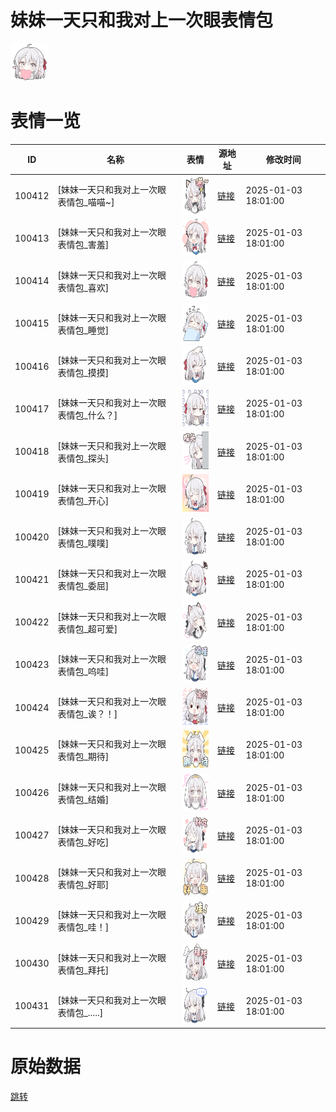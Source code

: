 # 妹妹一天只和我对上一次眼表情包

<img src="./cover.png" height="60" alt="cover" />

# 表情一览

|ID|名称|表情|源地址|修改时间|
|----|----|----|----|----|
|100412|[妹妹一天只和我对上一次眼表情包_喵喵~]|<img src="./pic/100412_%5B妹妹一天只和我对上一次眼表情包_喵喵~%5D.png" height="60" alt="喵喵~"/>|[链接](https://i0.hdslb.com/bfs/garb/f58c4030f6fca41f1f61107aace2b70761d2e907.png)|2025-01-03 18:01:00|
|100413|[妹妹一天只和我对上一次眼表情包_害羞]|<img src="./pic/100413_%5B妹妹一天只和我对上一次眼表情包_害羞%5D.png" height="60" alt="害羞"/>|[链接](https://i0.hdslb.com/bfs/garb/e07f75e196224f33c8990c4fb61bc0c54c6324dd.png)|2025-01-03 18:01:00|
|100414|[妹妹一天只和我对上一次眼表情包_喜欢]|<img src="./pic/100414_%5B妹妹一天只和我对上一次眼表情包_喜欢%5D.png" height="60" alt="喜欢"/>|[链接](https://i0.hdslb.com/bfs/garb/54ba054230a8458b1467002606d5c8e3d3791359.png)|2025-01-03 18:01:00|
|100415|[妹妹一天只和我对上一次眼表情包_睡觉]|<img src="./pic/100415_%5B妹妹一天只和我对上一次眼表情包_睡觉%5D.png" height="60" alt="睡觉"/>|[链接](https://i0.hdslb.com/bfs/garb/23d24d3e882f72b8adc7e525dac08938a46df82a.png)|2025-01-03 18:01:00|
|100416|[妹妹一天只和我对上一次眼表情包_摸摸]|<img src="./pic/100416_%5B妹妹一天只和我对上一次眼表情包_摸摸%5D.png" height="60" alt="摸摸"/>|[链接](https://i0.hdslb.com/bfs/garb/07bd56a9271a456475a5890ff578a5dbf7744327.png)|2025-01-03 18:01:00|
|100417|[妹妹一天只和我对上一次眼表情包_什么？]|<img src="./pic/100417_%5B妹妹一天只和我对上一次眼表情包_什么？%5D.png" height="60" alt="什么？"/>|[链接](https://i0.hdslb.com/bfs/garb/fc12d548156cddb3b4838b70b5a49150d3ac81df.png)|2025-01-03 18:01:00|
|100418|[妹妹一天只和我对上一次眼表情包_探头]|<img src="./pic/100418_%5B妹妹一天只和我对上一次眼表情包_探头%5D.png" height="60" alt="探头"/>|[链接](https://i0.hdslb.com/bfs/garb/d36b4e02eda870bbda1b87ef7fc58491e9b8cba5.png)|2025-01-03 18:01:00|
|100419|[妹妹一天只和我对上一次眼表情包_开心]|<img src="./pic/100419_%5B妹妹一天只和我对上一次眼表情包_开心%5D.png" height="60" alt="开心"/>|[链接](https://i0.hdslb.com/bfs/garb/c6883457d9bff2c05c554dcfc3aea56cc7023d8c.png)|2025-01-03 18:01:00|
|100420|[妹妹一天只和我对上一次眼表情包_噗噗]|<img src="./pic/100420_%5B妹妹一天只和我对上一次眼表情包_噗噗%5D.png" height="60" alt="噗噗"/>|[链接](https://i0.hdslb.com/bfs/garb/0841d6d03148ab95a089500553d03aba978babbb.png)|2025-01-03 18:01:00|
|100421|[妹妹一天只和我对上一次眼表情包_委屈]|<img src="./pic/100421_%5B妹妹一天只和我对上一次眼表情包_委屈%5D.png" height="60" alt="委屈"/>|[链接](https://i0.hdslb.com/bfs/garb/7b9f25d54c6e0f7508b53abee13b58d953e106b0.png)|2025-01-03 18:01:00|
|100422|[妹妹一天只和我对上一次眼表情包_超可爱]|<img src="./pic/100422_%5B妹妹一天只和我对上一次眼表情包_超可爱%5D.png" height="60" alt="超可爱"/>|[链接](https://i0.hdslb.com/bfs/garb/7e794934c646649498135060efec8fcc723cb7a7.png)|2025-01-03 18:01:00|
|100423|[妹妹一天只和我对上一次眼表情包_呜哇]|<img src="./pic/100423_%5B妹妹一天只和我对上一次眼表情包_呜哇%5D.png" height="60" alt="呜哇"/>|[链接](https://i0.hdslb.com/bfs/garb/ab8c4de9c5dec66802a2ac8631aff5facbdc9466.png)|2025-01-03 18:01:00|
|100424|[妹妹一天只和我对上一次眼表情包_诶？！]|<img src="./pic/100424_%5B妹妹一天只和我对上一次眼表情包_诶？！%5D.png" height="60" alt="诶？！"/>|[链接](https://i0.hdslb.com/bfs/garb/3f8feca2f01726d2ed1ffe3f245a3f2419a19c6c.png)|2025-01-03 18:01:00|
|100425|[妹妹一天只和我对上一次眼表情包_期待]|<img src="./pic/100425_%5B妹妹一天只和我对上一次眼表情包_期待%5D.png" height="60" alt="期待"/>|[链接](https://i0.hdslb.com/bfs/garb/953f11b16baf6207ca7bc3d0a879105bceb169d2.png)|2025-01-03 18:01:00|
|100426|[妹妹一天只和我对上一次眼表情包_结婚]|<img src="./pic/100426_%5B妹妹一天只和我对上一次眼表情包_结婚%5D.png" height="60" alt="结婚"/>|[链接](https://i0.hdslb.com/bfs/garb/c70ee81b286ccbaf68e7eef8462a3245a0dea867.png)|2025-01-03 18:01:00|
|100427|[妹妹一天只和我对上一次眼表情包_好吃]|<img src="./pic/100427_%5B妹妹一天只和我对上一次眼表情包_好吃%5D.png" height="60" alt="好吃"/>|[链接](https://i0.hdslb.com/bfs/garb/00faefa143981382c230311cd6a22f8f29ef9edc.png)|2025-01-03 18:01:00|
|100428|[妹妹一天只和我对上一次眼表情包_好耶]|<img src="./pic/100428_%5B妹妹一天只和我对上一次眼表情包_好耶%5D.png" height="60" alt="好耶"/>|[链接](https://i0.hdslb.com/bfs/garb/626ef39b553cd7dad98c4bcbe10bf4f57de330cc.png)|2025-01-03 18:01:00|
|100429|[妹妹一天只和我对上一次眼表情包_哇！]|<img src="./pic/100429_%5B妹妹一天只和我对上一次眼表情包_哇！%5D.png" height="60" alt="哇！"/>|[链接](https://i0.hdslb.com/bfs/garb/931b2c88bc4cfc84998dfe0d997e595a2e0d080f.png)|2025-01-03 18:01:00|
|100430|[妹妹一天只和我对上一次眼表情包_拜托]|<img src="./pic/100430_%5B妹妹一天只和我对上一次眼表情包_拜托%5D.png" height="60" alt="拜托"/>|[链接](https://i0.hdslb.com/bfs/garb/ca7f16082bf1805546c7c14e331254005c6f0705.png)|2025-01-03 18:01:00|
|100431|[妹妹一天只和我对上一次眼表情包_.....]|<img src="./pic/100431_%5B妹妹一天只和我对上一次眼表情包_.....%5D.png" height="60" alt="....."/>|[链接](https://i0.hdslb.com/bfs/garb/2a145363a1d836229fd9ce94ab0b36db349d76be.png)|2025-01-03 18:01:00|

# 原始数据

[跳转](./raw.json)

